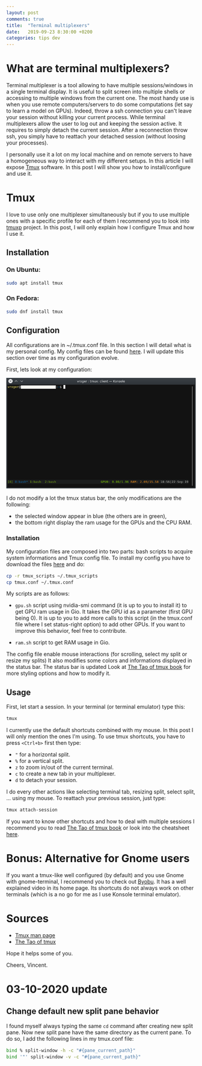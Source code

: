 ```yaml
---
layout: post
comments: true
title:  "Terminal multiplexers"
date:   2019-09-23 8:30:00 +0200
categories: tips dev
---
```


# What are terminal multiplexers?

Terminal multiplexer is a tool allowing to have multiple sessions/windows in a single terminal display.
It is useful to split screen into multiple shells or accessing to multiple windows from the current one.
The most handy use is when you use remote computers/servers to do some computations (let say to learn a model on GPUs).
Indeed, throw a ssh connection you can't leave your session without killing your current process.
While terminal multiplexers allow the user to log out and keeping the session active.
It requires to simply detach the current session.
After a reconnection throw ssh, you simply have to reattach your detached session (without loosing your processes).

I personally use it a lot on my local machine and on remote servers to have a homogeneous way to interact with my different setups.
In this article I will expose [Tmux](https://github.com/tmux/tmux/wiki) software.
In this post I will show you how to install/configure and use it.

# Tmux

I love to use only one multiplexer simultaneously but if you to use multiple ones with a specific profile for each of them I recommend you to look into [tmuxp](https://tmuxp.readthedocs.io/en/latest/) project.
In this post, I will only explain how I configure Tmux and how I use it.

## Installation
### On Ubuntu:

```bash
sudo apt install tmux
```

### On Fedora:
```bash
sudo dnf install tmux
```

## Configuration
All configurations are in ~/.tmux.conf file.
In this section I will detail what is my personal config.
My config files can be found [here](https://github.com/vroger11/vroger11-configs/tree/master/tmux).
I will update this section over time as my configuration evolve.

First, lets look at my configuration:

![alt text](/assets/images/tmux-example.png)

I do not modify a lot the tmux status bar, the only modifications are the following:
* the selected window appear in blue (the others are in green),
* the bottom right display the ram usage for the GPUs and the CPU RAM.

### Installation
My configuration files are composed into two parts: bash scripts to acquire system informations and Tmux config file.
To install my config you have to download the files [here](https://github.com/vroger11/vroger11-configs/tree/master/tmux) and do:
```bash
cp -r tmux_scripts ~/.tmux_scripts
cp tmux.conf ~/.tmux.conf
```

My scripts are as follows:
* `gpu.sh` script using nvidia-smi command (it is up to you to install it) to get GPU ram usage in Gio. It takes the GPU id as a parameter (first GPU being 0). It is up to you to add more calls to this script (in the tmux.conf file where I set status-right option) to add other GPUs. If you want to improve this behavior, feel free to contribute.

* `ram.sh` script to get RAM usage in Gio.

The config file enable mouse interactions (for scrolling, select my split or resize my splits)
It also modifies some colors and informations displayed in the status bar.
The status bar is updated 
Look at [The Tao of tmux book](https://leanpub.com/the-tao-of-tmux/read#status-bar) for more styling options and how to modify it.
## Usage

First, let start a session.
In your terminal (or terminal emulator) type this:
```bash
tmux
```

I currently use the default shortcuts combined with my mouse.
In this post I will only mention the ones I'm using.
To use tmux shortcuts, you have to press `<Ctrl+b>` first then type:
* `"` for a horizontal split.
* `%` for a vertical split.
* `z` to zoom in/out of the current terminal.
* `c` to create a new tab in your multiplexer.
* `d` to detach your session.

I do every other actions like selecting terminal tab, resizing split, select split, ... using my mouse.
To reattach your previous session, just type:
```bash
tmux attach-session
```

If you want to know other shortcuts and how to deal with multiple sessions I recommend you to read [The Tao of tmux book](https://leanpub.com/the-tao-of-tmux) or look into the cheatsheet [here](https://tmuxcheatsheet.com).

# Bonus: Alternative for Gnome users

If you want a tmux-like well configured (by default) and you use Gnome with gnome-terminal, I recommend you to check out [Byobu](http://byobu.org/).
It has a well explained video in its home page.
Its shortcuts do not always work on other terminals (which is a no go for me as I use Konsole terminal emulator).

# Sources

* [Tmux man page](https://man.openbsd.org/OpenBSD-current/man1/tmux.1)
* [The Tao of tmux](https://leanpub.com/the-tao-of-tmux)

Hope it helps some of you.

Cheers, Vincent.


# 03-10-2020 update

## Change default new split pane behavior

I found myself always typing the same `cd` command after creating new split pane.
Now new split pane have the same directory as the current pane.
To do so, I add the following lines in my tmux.conf file:

```bash
bind % split-window -h -c "#{pane_current_path}"
bind '"' split-window -v -c "#{pane_current_path}"
```

